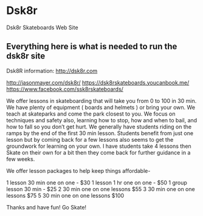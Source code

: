 # Dsk8r
Dsk8r Skateboards Web Site
## Everything here is what is needed to run the dsk8r site ##

Dsk8R information:
http://dsk8r.com



http://jasonmayer.com/dsk8r/
https://dsk8rskateboards.youcanbook.me/
https://www.facebook.com/ssk8rskateboards/


We offer lessons in skateboarding that will take you from 0 to 100 in 30 min. We have plenty of equipment ( boards and helmets ) or bring your own. We teach at skateparks and come the park closest to you. We focus on techniques and safety also, learning how to stop, how and when to bail, and how to fall so you don’t get hurt. We generally have students riding on the ramps by the end of the first 30 min lesson. Students benefit from just one lesson but by coming back for a few lessons also seems to get the groundwork for learning on your own. I have students take 4 lessons then Skate on their own for a bit then they come back for further guidance in a few weeks. 

We offer lesson packages to help keep things affordable- 



1 lesson 30 min one on one - $30
1 lesson 1 hr one on one - $50
1 group lesson 30 min - $25
2 30 min one on one lessons $55
3 30 min one on one lessons $75
5 30 min one on one lessons $100

Thanks and have fun! Go Skate!


